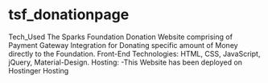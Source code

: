 # tsf_donationpage
Tech_Used
The Sparks Foundation Donation Website comprising of Payment Gateway Integration for Donating specific amount of Money directly to the Foundation.
Front-End Technologies: HTML, CSS, JavaScript, jQuery, Material-Design.
Hosting: -This Website has been deployed on Hostinger Hosting
